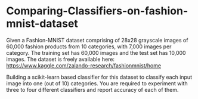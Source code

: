 # Comparing-Classifiers-on-fashion-mnist-dataset
Given a Fashion-MNIST dataset comprising of 28x28 grayscale images of 60,000 fashion products
from 10 categories, with 7,000 images per category. The training set has 60,000 images and the test set
has 10,000 images.
The dataset is freely available here: https://www.kaggle.com/zalando-research/fashionmnist/home

Building a scikit-learn based classifier for this dataset to classify each input image into one (out
of 10) categories. You are required to experiment with three to four different classifiers and report
accuracy of each of them.
